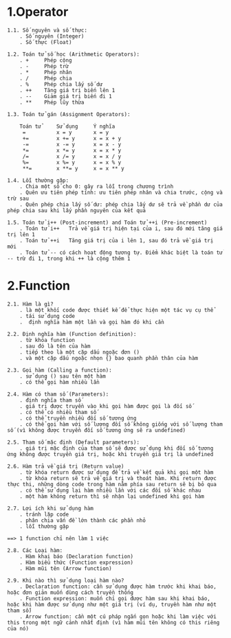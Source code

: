 # 1.Operator

    1.1. Số nguyên và số thực:
        . Số nguyên (Integer)
        . Số thực (Float)

    1.2. Toán tử số học (Arithmetic Operators):
        . +     Phép cộng
        . -     Phép trừ
        . *     Phép nhân
        . /     Phép chia
        . %     Phép chia lấy số dư
        . ++ 	Tăng giá trị biến lên 1
        . -- 	Giảm giá trị biến đi 1
        . **    Phép lũy thừa

    1.3. Toán tử gán (Assignment Operators):

        Toán tử	    Sử dụng     Ý nghĩa
         =	        x = y	    x = y
         +=	        x += y	    x = x + y
         -=	        x -= y	    x = x - y
         *=	        x *= y	    x = x * y
         /=	        x /= y	    x = x / y
         %=	        x %= y	    x = x % y
         **=        x **= y	    x = x ** y

    1.4. Lỗi thường gặp:
        . Chia một số cho 0: gây ra lỗi trong chương trình
        . Quên ưu tiên phép tính: ưu tiên phép nhân và chia trước, cộng và trừ sau
        . Quên phép chia lấy số dư: phép chia lấy dư sẽ trả về phần dư của phép chia sau khi lấy phần nguyên của kết quả

    1.5. Toán tử i++ (Post-increment) and Toán tử ++i (Pre-increment)
        . Toán tử i++   Trả về giá trị hiện tại của i, sau đó mới tăng giá trị lên 1
        . Toán tử ++i   Tăng giá trị của i lên 1, sau đó trả về giá trị mới
        . Toán tử -- có cách hoạt động tương tự. Điểm khác biệt là toán tử -- trừ đi 1, trong khi ++ là cộng thêm 1

# 2.Function

    2.1. Hàm là gì?
        . là một khối code được thiết kế để thực hiện một tác vụ cụ thể
        . tái sử dụng code
        .  định nghĩa hàm một lần và gọi hàm đó khi cần

    2.2. Định nghĩa hàm (Function definition):
        . từ khóa function
        . sau đó là tên của hàm
        . tiếp theo là một cặp dấu ngoặc đơn ()
        . và một cặp dấu ngoặc nhọn {} bao quanh phần thân của hàm

    2.3. Gọi hàm (Calling a function):
        . sử dụng () sau tên một hàm
        . có thể gọi hàm nhiều lần

    2.4. Hàm có tham số (Parameters):
        . định nghĩa tham số
        . giá trị được truyền vào khi gọi hàm được gọi là đối số
        . có thể có nhiều tham số
        . có thể truyền nhiều đối số tương ứng
        . có thể gọi hàm với số lượng đối số không giống với số lượng tham số (vì không được truyền đối số tương ứng sẽ ra undefined)

    2.5. Tham số mặc định (Default parameters):
        . giá trị mặc định của tham số sẽ được sử dụng khi đối số tương ứng không được truyền giá trị, hoặc khi truyền giá trị là undefined

    2.6. Hàm trả về giá trị (Return value)
        . từ khóa return được sử dụng để trả về kết quả khi gọi một hàm
        . từ khóa return sẽ trả về giá trị và thoát hàm. Khi return được thực thi, những dòng code trong hàm nằm phía sau return sẽ bị bỏ qua
        . có thể sử dụng lại hàm nhiều lần với các đối số khác nhau
        . một hàm không return thì sẽ nhận lại undefined khi gọi hàm

    2.7. Lợi ích khi sử dụng hàm
        . tránh lặp code
        . phân chia vấn đề lớn thành các phần nhỏ
        . lỗi thường gặp

    ==> 1 function chỉ nên làm 1 việc

    2.8. Các Loại hàm:
        . Hàm khai báo (Declaration function)
        . Hàm biểu thức (Function expression)
        . Hàm mũi tên (Arrow function)

    2.9. Khi nào thì sử dụng loại hàm nào?
        . Declaration function: cần sử dụng được hàm trước khi khai báo, hoặc đơn giản muốn dùng cách truyền thống
        . Function expression: muốn chỉ gọi được hàm sau khi khai báo, hoặc khi hàm được sử dụng như một giá trị (ví dụ, truyền hàm như một tham số)
        . Arrow function: cần một cú pháp ngắn gọn hoặc khi làm việc với this trong một ngữ cảnh nhất định (vì hàm mũi tên không có this riêng của nó)
